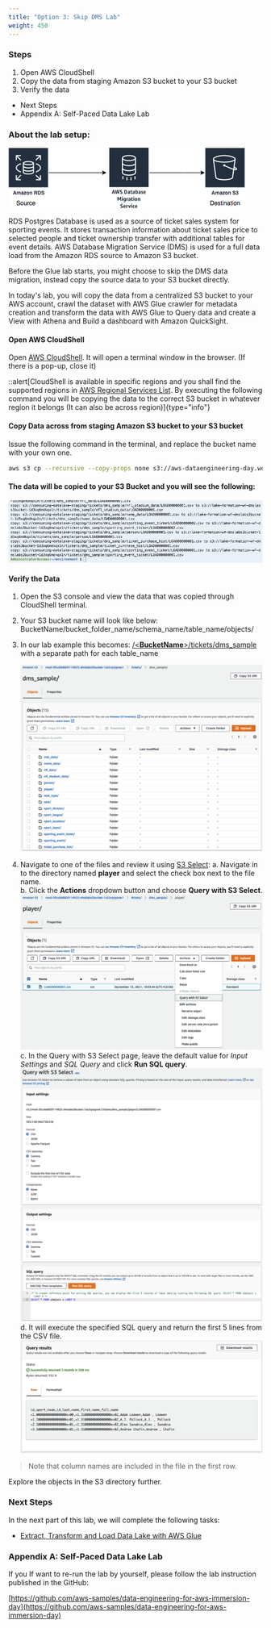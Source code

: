 ```yaml
---
title: "Option 3: Skip DMS Lab"
weight: 450
---
```


### Steps

1. Open AWS CloudShell
2. Copy the data from staging Amazon S3 bucket to your S3 bucket
3. Verify the data
- Next Steps
- Appendix A: Self-Paced Data Lake Lab

### About the lab setup:

![](/static/400/images/image92.png)

RDS Postgres Database is used as a source of ticket sales system for sporting events. It stores transaction information about ticket sales price to selected people and ticket ownership transfer with additional tables for event details. AWS Database Migration Service (DMS) is used for a full data load from the Amazon RDS source to Amazon S3 bucket.

Before the Glue lab starts, you might choose to skip the DMS data migration, instead copy the source data to your S3 bucket directly.

In today's lab, you will copy the data from a centralized S3 bucket to your AWS account, crawl the dataset with AWS Glue crawler for metadata creation and transform the data with AWS Glue to Query data and create a View with Athena and Build a dashboard with Amazon QuickSight.


#### Open AWS CloudShell

Open [AWS CloudShell](https://console.aws.amazon.com/cloudshell/home?region=us-east-1). It will open a terminal window in the browser. (If there is a pop-up, close it)

::alert[CloudShell is available in specific regions and you shall find the supported regions in [AWS Regional Services List](https://aws.amazon.com/about-aws/global-infrastructure/regional-product-services/). By executing the following command you will be copying the data to the correct S3 bucket in whatever region it belongs (It can also be across region)]{type="info"}

#### Copy Data across from staging Amazon S3 bucket to your S3 bucket

Issue the following command in the terminal, and replace the bucket name with your own one.
```bash
aws s3 cp --recursive --copy-props none s3://aws-dataengineering-day.workshop.aws/data/ s3://<YourBucketName>/tickets/
```

#### The data will be copied to your S3 Bucket and you will see the following:

![](/static/400/images/image97.jpeg)

#### Verify the Data

1.  Open the S3 console and view the data that was copied through CloudShell
    terminal.

2.  Your S3 bucket name will look like below:
    BucketName/bucket_folder_name/schema_name/table_name/objects/

3.  In our lab example this becomes:
    [/&lt;**BucketName**&gt;/tickets/dms_sample](https://s3.console.aws.amazon.com/s3/home)
    with a separate path for each table_name

    ![](/static/400/images/53.png)

4.  Navigate to one of the files and review it using [S3 Select](https://docs.aws.amazon.com/AmazonS3/latest/userguide/selecting-content-from-objects.html):
   a. Navigate in to the directory named **player** and select the check box next to the file name.  
   b. Click the **Actions** dropdown button and choose **Query with S3 Select**.  
   ![](/static/400/images/53-1.png)
   c. In the Query with S3 Select page, leave the default value for *Input Settings* and *SQL Query* and click **Run SQL query**.   
   ![](/static/400/images/53-2.png) 
   d. It will execute the specified SQL query and return the first 5 lines from the CSV file.  
   ![](/static/400/images/53-3.png)
   
> Note that column names are included in the file in the first row.

Explore the objects in the S3 directory further.

### Next Steps

In the next part of this lab, we will complete the following tasks:

-   [Extract, Transform and Load Data Lake with AWS Glue](/600.html)

### Appendix A: Self-Paced Data Lake Lab

If you If want to re-run the lab by yourself, please follow the lab instruction published in the GitHub:

[https://github.com/aws-samples/data-engineering-for-aws-immersion-day](https://github.com/aws-samples/data-engineering-for-aws-immersion-day)
